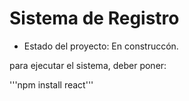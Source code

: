 <h1> Sistema de Registro</h1>

- Estado del proyecto: En construccón.

para ejecutar el sistema, deber poner:

'''npm install react'''
